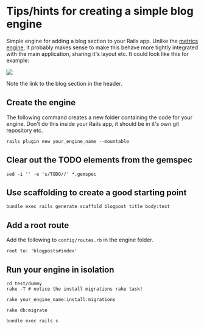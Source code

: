 # Tips/hints for creating a simple blog engine

Simple engine for adding a blog section to your Rails app. Unlike the
[metrics engine](metrics_engine.md), it probably makes sense to make this behave
more tightly integrated with the main application, sharing it's layout etc. It
could look like this for example:

<img src=http://dl.dropbox.com/u/2733018/Screenshots/0l.png>

Note the link to the blog section in the header.

## Create the engine

The following command creates a new folder containing the code for your
engine. Don't do this inside your Rails app, it should be in it's own git
repository etc.

`rails plugin new your_engine_name --mountable`

## Clear out the TODO elements from the gemspec

`sed -i '' -e 's/TODO//' *.gemspec`

## Use scaffolding to create a good starting point

`bundle exec rails generate scaffold blogpost title body:text`

## Add a root route

Add the following to `config/routes.rb` in the engine folder.

`root to: 'blogposts#index'`

## Run your engine in isolation

```shell
cd test/dummy
rake -T # notice the install migrations rake task!

rake your_engine_name:install:migrations

rake db:migrate 

bundle exec rails s 
```
